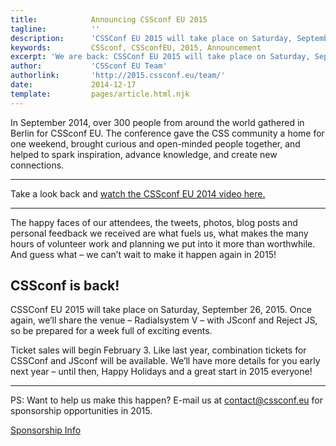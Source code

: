 ```yaml
---
title:            Announcing CSSconf EU 2015
tagline:          ''
description:      'CSSConf EU 2015 will take place on Saturday, September 26, 2015'
keywords:         CSSconf, CSSconfEU, 2015, Announcement
excerpt: 'We are back: CSSConf EU 2015 will take place on Saturday, September 26, 2015.'
author:           'CSSconf EU Team'
authorlink:       'http://2015.cssconf.eu/team/'
date:             2014-12-17
template:         pages/article.html.njk
---
```


In September 2014, over 300 people from around the world gathered in Berlin for CSSconf EU. The conference gave the CSS community a home for one weekend, brought curious and open-minded people together, and helped to spark inspiration, advance knowledge, and create new connections.

---

Take a look back and [watch the CSSconf EU 2014 video here.](https://www.youtube.com/watch?v=BhMf-DFEdOA&index=11&list=PL37ZVnwpeshHAnqFlTxhd0MIXWjLBbM3R)

---

The happy faces of our attendees, the tweets, photos, blog posts and personal feedback we received are what fuels us, what makes the many hours of volunteer work and planning we put into it more than worthwhile. And guess what – we can’t wait to make it happen again in 2015!

## CSSconf is back!

CSSConf EU 2015 will take place on Saturday, September 26, 2015. Once again, we’ll share the venue – Radialsystem V – with JSconf and Reject JS, so be prepared for a week full of exciting events.

Ticket sales will begin February 3. Like last year, combination tickets for CSSConf and JSconf will be available. We’ll have more details for you early next year – until then, Happy Holidays and a great start in 2015 everyone!

---

PS: Want to help us make this happen? E-mail us at [contact@cssconf.eu](mailto:contact@cssconf.eu) for sponsorship opportunities in 2015.

<a href="http://2015.cssconf.eu/sponsors/" class="c-btn">
  <span class="btn__span" data-hover="Sponsorship Information">Sponsorship Info</span>
</a>
